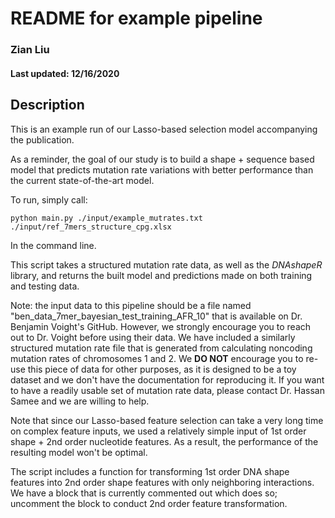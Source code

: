 # README for example pipeline
### Zian Liu
#### Last updated: 12/16/2020

## Description

This is an example run of our Lasso-based selection model accompanying the publication.

As a reminder, the goal of our study is to build a shape + sequence based model that predicts mutation rate variations with better performance than the current state-of-the-art model.

To run, simply call:
```
python main.py ./input/example_mutrates.txt ./input/ref_7mers_structure_cpg.xlsx
```
In the command line.


This script takes a structured mutation rate data, as well as the *DNAshapeR* library, and returns the built model and predictions made on both training and testing data.

Note: the input data to this pipeline should be a file named "ben_data_7mer_bayesian_test_training_AFR_10" that is available on Dr. Benjamin Voight's GitHub. However, we strongly encourage you to reach out to Dr. Voight before using their data. We have included a similarly structured mutation rate file that is generated from calculating noncoding mutation rates of chromosomes 1 and 2. We **DO NOT** encourage you to re-use this piece of data for other purposes, as it is designed to be a toy dataset and we don't have the documentation for reproducing it. If you want to have a readily usable set of mutation rate data, please contact Dr. Hassan Samee and we are willing to help. 

Note that since our Lasso-based feature selection can take a very long time on complex feature inputs, we used a relatively simple input of 1st order shape + 2nd order nucleotide features. As a result, the performance of the resulting model won't be optimal. 

The script includes a function for transforming 1st order DNA shape features into 2nd order shape features with only neighboring interactions. We have a block that is currently commented out which does so; uncomment the block to conduct 2nd order feature transformation. 
